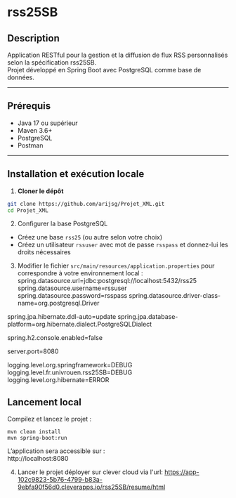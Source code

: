 # rss25SB

## Description  
Application RESTful pour la gestion et la diffusion de flux RSS personnalisés selon la spécification rss25SB.  
Projet développé en Spring Boot avec PostgreSQL comme base de données.

---

## Prérequis  
- Java 17 ou supérieur  
- Maven 3.6+  
- PostgreSQL  
- Postman 

---

## Installation et exécution locale

1. **Cloner le dépôt**  
```bash
git clone https://github.com/arijsg/Projet_XML.git
cd Projet_XML
```

2. Configurer la base PostgreSQL

- Créez une base `rss25` (ou autre selon votre choix)
- Créez un utilisateur `rssuser` avec mot de passe `rsspass` et donnez-lui les droits nécessaires

3. Modifier le fichier `src/main/resources/application.properties` pour correspondre à votre environnement local :
spring.datasource.url=jdbc:postgresql://localhost:5432/rss25
spring.datasource.username=rssuser
spring.datasource.password=rsspass
spring.datasource.driver-class-name=org.postgresql.Driver

spring.jpa.hibernate.ddl-auto=update
spring.jpa.database-platform=org.hibernate.dialect.PostgreSQLDialect

spring.h2.console.enabled=false

server.port=8080

logging.level.org.springframework=DEBUG
logging.level.fr.univrouen.rss25SB=DEBUG
logging.level.org.hibernate=ERROR

## Lancement local

Compilez et lancez le projet :
```
mvn clean install
mvn spring-boot:run
```
L’application sera accessible sur :  
http://localhost:8080

4. Lancer le projet déployer sur clever cloud via l'url:
https://app-102c9823-5b76-4799-b83a-9ebfa90f56d0.cleverapps.io/rss25SB/resume/html


